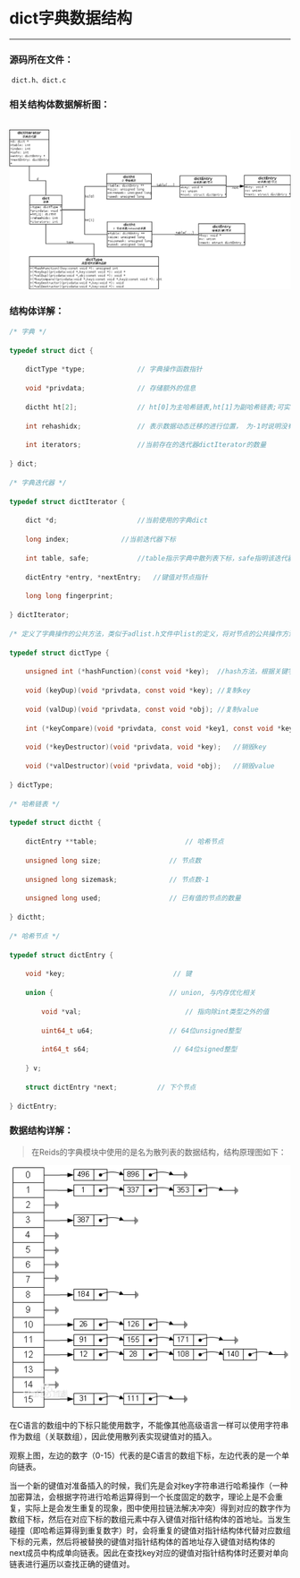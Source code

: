 # dict字典数据结构

---

### 源码所在文件：

​	`dict.h、dict.c`

### 相关结构体数据解析图：

​	![](./images/1.png?raw=true)

### 结构体详解：

```c
/* 字典 */  

typedef struct dict {  

    dictType *type;           	// 字典操作函数指针  

    void *privdata;           	// 存储额外的信息  

    dictht ht[2];             	// ht[0]为主哈希链表,ht[1]为副哈希链表;可实现动态扩容  

    int rehashidx;            	// 表示数据动态迁移的进行位置， 为-1时说明没有进行rehash  

    int iterators;            	//当前存在的迭代器dictIterator的数量   

} dict;

/* 字典迭代器 */  

typedef struct dictIterator {

    dict *d;					//当前使用的字典dict

    long index;				//当前迭代器下标

    int table, safe;			//table指示字典中散列表下标，safe指明该迭代器是否安全

    dictEntry *entry, *nextEntry;	//键值对节点指针

    long long fingerprint;

} dictIterator;

/* 定义了字典操作的公共方法，类似于adlist.h文件中list的定义，将对节点的公共操作方法统一定义。搞不明白为什么要命名为dictType */

typedef struct dictType {

    unsigned int (*hashFunction)(const void *key);	//hash方法，根据关键字计算哈希值

    void (keyDup)(void *privdata, const void *key);	//复制key

    void (valDup)(void *privdata, const void *obj);	//复制value

    int (*keyCompare)(void *privdata, const void *key1, const void *key2);	//关键字比较方法

    void (*keyDestructor)(void *privdata, void *key);	//销毁key

    void (*valDestructor)(void *privdata, void *obj);	//销毁value

} dictType;

/* 哈希链表 */ 

typedef struct dictht {  

    dictEntry **table;                 		// 哈希节点  

    unsigned long size;                	// 节点数

    unsigned long sizemask;            	// 节点数-1 

    unsigned long used;                	// 已有值的节点的数量  

} dictht;

/* 哈希节点 */ 

typedef struct dictEntry {  

    void *key;                       	 // 键  

    union {                           	// union, 与内存优化相关  

        void *val;                       	// 指向除int类型之外的值  

        uint64_t u64;                   // 64位unsigned整型  

        int64_t s64;                     // 64位signed整型  

    } v;  

    struct dictEntry *next;          // 下个节点 

} dictEntry;  
```

### 数据结构详解：

> 在Reids的字典模块中使用的是名为散列表的数据结构，结构原理图如下：

![](./images/2.png?raw=true)

在C语言的数组中的下标只能使用数字，不能像其他高级语言一样可以使用字符串作为数组（关联数组），因此使用散列表实现键值对的插入。

观察上图，左边的数字（0-15）代表的是C语言的数组下标，左边代表的是一个单向链表。

当一个新的键值对准备插入的时候，我们先是会对key字符串进行哈希操作（一种加密算法，会根据字符进行哈希运算得到一个长度固定的数字，理论上是不会重复，实际上是会发生重复的现象，图中使用拉链法解决冲突）得到对应的数字作为数组下标，然后在对应下标的数组元素中存入键值对指针结构体的首地址。当发生碰撞（即哈希运算得到重复数字）时，会将重复的键值对指针结构体代替对应数组下标的元素，然后将被替换的键值对指针结构体的首地址存入键值对结构体的next成员中构成单向链表。因此在查找key对应的键值对指针结构体时还要对单向链表进行遍历以查找正确的键值对。
